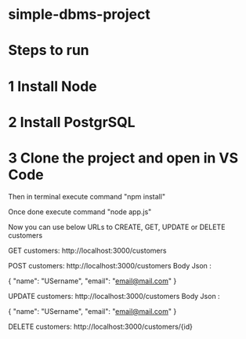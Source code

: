 # simple-dbms-project

# Steps to run

# 1 Install Node 
# 2 Install PostgrSQL

# 3 Clone the project and open in VS Code
Then in terminal execute command "npm install"

Once done execute command "node app.js"

Now you can use below URLs to CREATE, GET, UPDATE or DELETE customers

GET customers:   http://localhost:3000/customers

POST customers:   http://localhost:3000/customers 
Body Json : 

{
  "name": "USername",
  "email": "email@mail.com"
}

UPDATE customers:   http://localhost:3000/customers 
Body Json : 

{
  "name": "USername",
  "email": "email@mail.com"
}

DELETE customers:   http://localhost:3000/customers/{id} 
